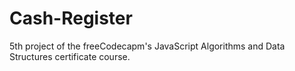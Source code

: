 # Cash-Register
5th project of the freeCodecapm's JavaScript Algorithms and Data Structures certificate course.
